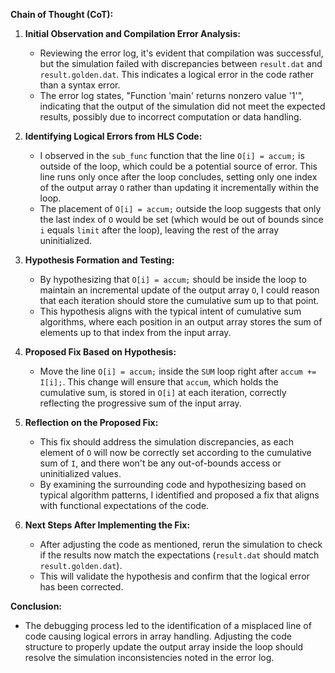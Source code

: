 **Chain of Thought (CoT):**

1. **Initial Observation and Compilation Error Analysis:**
   - Reviewing the error log, it's evident that compilation was successful, but the simulation failed with discrepancies between `result.dat` and `result.golden.dat`. This indicates a logical error in the code rather than a syntax error.
   - The error log states, "Function 'main' returns nonzero value '1'", indicating that the output of the simulation did not meet the expected results, possibly due to incorrect computation or data handling.

2. **Identifying Logical Errors from HLS Code:**
   - I observed in the `sub_func` function that the line `O[i] = accum;` is outside of the loop, which could be a potential source of error. This line runs only once after the loop concludes, setting only one index of the output array `O` rather than updating it incrementally within the loop.
   - The placement of `O[i] = accum;` outside the loop suggests that only the last index of `O` would be set (which would be out of bounds since `i` equals `limit` after the loop), leaving the rest of the array uninitialized.

3. **Hypothesis Formation and Testing:**
   - By hypothesizing that `O[i] = accum;` should be inside the loop to maintain an incremental update of the output array `O`, I could reason that each iteration should store the cumulative sum up to that point.
   - This hypothesis aligns with the typical intent of cumulative sum algorithms, where each position in an output array stores the sum of elements up to that index from the input array.

4. **Proposed Fix Based on Hypothesis:**
   - Move the line `O[i] = accum;` inside the `SUM` loop right after `accum += I[i];`. This change will ensure that `accum`, which holds the cumulative sum, is stored in `O[i]` at each iteration, correctly reflecting the progressive sum of the input array.

5. **Reflection on the Proposed Fix:**
   - This fix should address the simulation discrepancies, as each element of `O` will now be correctly set according to the cumulative sum of `I`, and there won't be any out-of-bounds access or uninitialized values.
   - By examining the surrounding code and hypothesizing based on typical algorithm patterns, I identified and proposed a fix that aligns with functional expectations of the code.

6. **Next Steps After Implementing the Fix:**
   - After adjusting the code as mentioned, rerun the simulation to check if the results now match the expectations (`result.dat` should match `result.golden.dat`).
   - This will validate the hypothesis and confirm that the logical error has been corrected.

**Conclusion:**
- The debugging process led to the identification of a misplaced line of code causing logical errors in array handling. Adjusting the code structure to properly update the output array inside the loop should resolve the simulation inconsistencies noted in the error log.